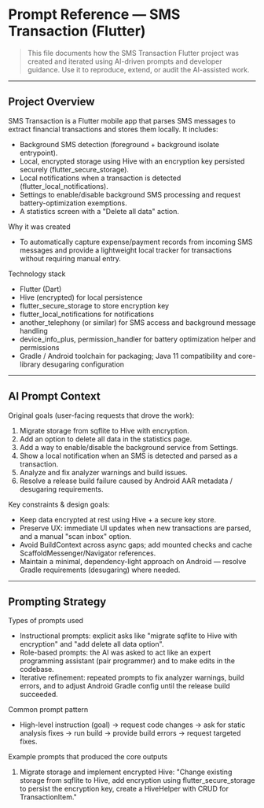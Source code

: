 # Prompt Reference — SMS Transaction (Flutter)

> This file documents how the SMS Transaction Flutter project was created and iterated using AI-driven prompts and developer guidance. Use it to reproduce, extend, or audit the AI-assisted work.

---

## Project Overview

SMS Transaction is a Flutter mobile app that parses SMS messages to extract financial transactions and stores them locally. It includes:

- Background SMS detection (foreground + background isolate entrypoint).
- Local, encrypted storage using Hive with an encryption key persisted securely (flutter_secure_storage).
- Local notifications when a transaction is detected (flutter_local_notifications).
- Settings to enable/disable background SMS processing and request battery-optimization exemptions.
- A statistics screen with a "Delete all data" action.

Why it was created
- To automatically capture expense/payment records from incoming SMS messages and provide a lightweight local tracker for transactions without requiring manual entry.

Technology stack
- Flutter (Dart)
- Hive (encrypted) for local persistence
- flutter_secure_storage to store encryption key
- flutter_local_notifications for notifications
- another_telephony (or similar) for SMS access and background message handling
- device_info_plus, permission_handler for battery optimization helper and permissions
- Gradle / Android toolchain for packaging; Java 11 compatibility and core-library desugaring configuration

---

## AI Prompt Context

Original goals (user-facing requests that drove the work):
1. Migrate storage from sqflite to Hive with encryption.
2. Add an option to delete all data in the statistics page.
3. Add a way to enable/disable the background service from Settings.
4. Show a local notification when an SMS is detected and parsed as a transaction.
5. Analyze and fix analyzer warnings and build issues.
6. Resolve a release build failure caused by Android AAR metadata / desugaring requirements.

Key constraints & design goals:
- Keep data encrypted at rest using Hive + a secure key store.
- Preserve UX: immediate UI updates when new transactions are parsed, and a manual "scan inbox" option.
- Avoid BuildContext across async gaps; add mounted checks and cache ScaffoldMessenger/Navigator references.
- Maintain a minimal, dependency-light approach on Android — resolve Gradle requirements (desugaring) where needed.

---

## Prompting Strategy

Types of prompts used
- Instructional prompts: explicit asks like "migrate sqflite to Hive with encryption" and "add delete all data option".
- Role-based prompts: the AI was asked to act like an expert programming assistant (pair programmer) and to make edits in the codebase.
- Iterative refinement: repeated prompts to fix analyzer warnings, build errors, and to adjust Android Gradle config until the release build succeeded.

Common prompt pattern
- High-level instruction (goal) → request code changes → ask for static analysis fixes → run build → provide build errors → request targeted fixes.

Example prompts that produced the core outputs

1) Migrate storage and implement encrypted Hive:
"Change existing storage from sqflite to Hive, add encryption using flutter_secure_storage to persist the encryption key, create a HiveHelper with CRUD for TransactionItem."